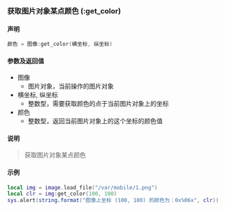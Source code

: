 ### 获取图片对象某点颜色 \(**:get\_color**\)


#### 声明
```lua
颜色 = 图像:get_color(横坐标, 纵坐标)
```

#### 参数及返回值
- 图像
    - 图片对象，当前操作的图片对象
- 横坐标, 纵坐标
    - 整数型，需要获取颜色的点于当前图片对象上的坐标
- 颜色
    - 整数型，返回当前图片对象上的这个坐标的颜色值


#### 说明
> 获取图片对象某点颜色  


#### 示例  
```lua
local img = image.load_file("/var/mobile/1.png")
local clr = img:get_color(100, 100)
sys.alert(string.format("图像上坐标 (100, 100) 的颜色为：0x%06x", clr))
```

